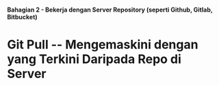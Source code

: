 #### Bahagian 2 - Bekerja dengan Server Repository (seperti Github, Gitlab, Bitbucket)

# Git Pull -- Mengemaskini dengan yang Terkini Daripada Repo di Server